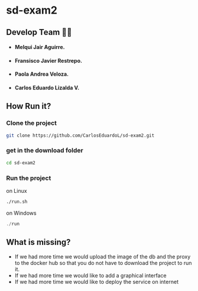 # sd-exam2

## Develop Team 🐱‍👓

- #### Melqui Jair Aguirre.
- #### Fransisco Javier Restrepo.
- #### Paola Andrea Veloza.
- #### Carlos Eduardo Lizalda V.

## How Run it?

### Clone the project
``` bash
git clone https://github.com/CarlosEduardoL/sd-exam2.git
```
### get in the download folder
```bash 
cd sd-exam2
```
### Run the project
on Linux
````bash
./run.sh
````
on Windows
````powershell
./run
````

## What is missing?

- If we had more time we would upload the image of the db and the proxy to the docker hub so that you do not have to download the project to run it.
- If we had more time we would like to add a graphical interface
- If we had more time we would like to deploy the service on internet